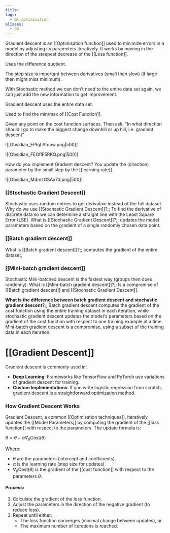 ```yaml
---
title: 
tags:
  - ml_optimisation
aliases:
  - GD
---
```

Gradient descent is an [[Optimisation function]] used to minimize errors in a model by adjusting its parameters iteratively. It works by moving in the direction of the steepest decrease of the [[Loss function]].

Uses the difference quotient.

The step size is important between derivatives (small then slow) (if large then might miss minimum).

With Stochastic method we can don't need to the entire data set again, we can just add the new information to get improvement.

Gradient descent uses the entire data set.

Used to find the min/max of [[Cost Function]].

Given any point on the cost function surfaces. Then ask, "In what direction should I go to make the biggest change downhill or up hill, i.e. gradient descent"

![[Obsidian_EPIqLAto5w.png|500]]

![[Obsidian_FEGflF5RKQ.png|500]]

How do you implement Gradient descent? You update the (direction) parameter by the small step by the [[learning rate]].

![[Obsidian_M4mzGSAx7d.png|500]]

### [[Stochastic Gradient Descent]]
Stochastic uses random entries to get derivative instead of the full dataset
Why do we use [[Stochastic Gradient Descent]]?;; To find the derivative of discrete data so we can determine a straight line with the Least Square Error (LSE).
What is [[Stochastic Gradient Descent]]?;; updates the model parameters based on the gradient of a single randomly chosen data point. 
### [[Batch gradient descent]]
What is [[Batch gradient descent]]?;; computes the gradient of the entire dataset,
### [[Mini-batch gradient descent]]
Stochastic Mini-batched descent is the fastest way (groups then does randomly).
What is [[Mini-batch gradient descent]]?;; Is a compromise of [[Batch gradient descent]] and [[Stochastic Gradient Descent]].

**What is the difference between batch gradient descent and stochastic gradient descent?**;; Batch gradient descent computes the gradient of the cost function using the entire training dataset in each iteration, while stochastic gradient descent updates the model's parameters based on the gradient of the cost function with respect to one training example at a time. Mini-batch gradient descent is a compromise, using a subset of the training data in each iteration.
# [[Gradient Descent]]

Gradient descent is commonly used in:
- **Deep Learning**: Frameworks like TensorFlow and PyTorch use variations of gradient descent for training.
- **Custom Implementations**: If you write logistic regression from scratch, gradient descent is a straightforward optimization method.

### **How Gradient Descent Works**

Gradient Descent, a common [[Optimisation techniques]], iteratively updates the [[Model Parameters]] by computing the gradient of the [[loss function]] with respect to the parameters. The update formula is:

$\theta = \theta - \alpha \nabla_{\theta} \text{Cost}(\theta)$

Where:
- $\theta$ are the parameters (intercept and coefficients).
- $\alpha$ is the learning rate (step size for updates).
- $\nabla_{\theta} \text{Cost}(\theta)$ is the gradient of the [[cost function]] with respect to the parameters $\theta$.

#### Process:

1. Calculate the gradient of the loss function.
2. Adjust the parameters in the direction of the negative gradient (to reduce loss).
3. Repeat until either:
    - The loss function converges (minimal change between updates), or
    - The maximum number of iterations is reached.